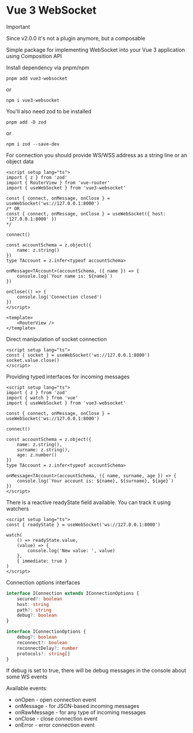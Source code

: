 # Vue 3 WebSocket

> [!IMPORTANT]
> Since v2.0.0 it's not a plugin anymore, but a composable

Simple package for implementing WebSocket into your Vue 3 application using Composition API

Install dependency via pnpm/npm

```
pnpm add vue3-websocket
```

or

```
npm i vue3-websocket
```

You'll also need zod to be installed

```
pnpm add -D zod
```

or

```
npm i zod --save-dev
```

For connection you should provide WS/WSS address as a string line or an object data

```vue
<script setup lang="ts">
import { z } from 'zod'
import { RouterView } from 'vue-router'
import { useWebSocket } from 'vue3-websocket'

const { connect, onMessage, onClose } = useWebSocket('ws://127.0.0.1:8000')
/* OR
const { connect, onMessage, onClose } = useWebSocket({ host: '127.0.0.1:8000' })
*/

connect()

const accountSchema = z.object({
    name: z.string()
})
type TAccount = z.infer<typeof accountSchema>

onMessage<TAccount>(accountSchema, ({ name }) => {
    console.log(`Your name is: ${name}`)
})

onClose(() => {
    console.log('Connection closed')
})
</script>

<template>
    <RouterView />
</template>
```

Direct manipulation of socket connection

```vue
<script setup lang="ts">
const { socket } = useWebSocket('ws://127.0.0.1:8000')
socket.value.close()
</script>
```

Providing typed interfaces for incoming messages

```vue
<script setup lang="ts">
import { z } from 'zod'
import { watch } from 'vue'
import { useWebSocket } from 'vue3-websocket'

const { connect, onMessage, onClose } = useWebSocket('ws://127.0.0.1:8000')

connect()

const accountSchema = z.object({
    name: z.string(),
    surname: z.string(),
    age: z.number()
})
type TAccount = z.infer<typeof accountSchema>

onMessage<TAccount>(accountSchema, ({ name, surname, age }) => {
    console.log(`Your account is: ${name}, ${surname}, ${age}`)
})
</script>
```

There is a reactive readyState field available.
You can track it using watchers

```vue
<script setup lang="ts">
const { readyState } = useWebSocket('ws://127.0.0.1:8000')

watch(
    () => readyState.value,
    (value) => {
        console.log('New value: ', value)
    },
    { immediate: true }
)
</script>
```

Connection options interfaces

```ts
interface IConnection extends IConnectionOptions {
    secured?: boolean
    host: string
    path?: string
    debug?: boolean
}

interface IConnectionOptions {
    debug?: boolean
    reconnect?: boolean
    reconnectDelay?: number
    protocols?: string[]
}
```

If debug is set to true, there will be debug messages in the console about some WS events

Available events:

-   onOpen - open connection event
-   onMessage - for JSON-based incoming messages
-   onRawMessage - for any type of incoming messages
-   onClose - close connection event
-   onError - error connection event
